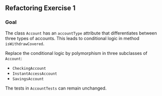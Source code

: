 ## Refactoring Exercise 1

### Goal

The class `Account` has an `accountType` attribute that differentiates between three types of accounts.
This leads to conditional logic in method `isWithdrawCovered`.

Replace the conditional logic by polymorphism in three subclasses of `Account`:
- `CheckingAccount`
- `InstantAccessAccount`
- `SavingsAccount`

The tests in `AccountTests` can remain unchanged.